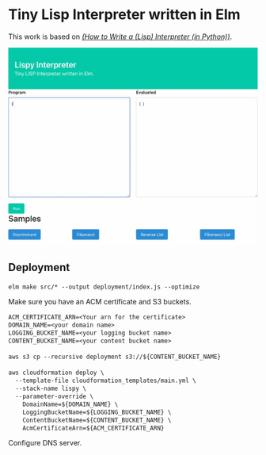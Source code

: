 # Tiny Lisp Interpreter written in Elm

This work is based on _[(How to Write a (Lisp) Interpreter (in Python))](http://norvig.com/lispy.html)_.

![demo](./demo.gif)

## Deployment
`elm make src/* --output deployment/index.js --optimize`

Make sure you have an ACM certificate and S3 buckets.

```
ACM_CERTIFICATE_ARN=<Your arn for the certificate>
DOMAIN_NAME=<your domain name>
LOGGING_BUCKET_NAME=<your logging bucket name>
CONTENT_BUCKET_NAME=<your content bucket name>

aws s3 cp --recursive deployment s3://${CONTENT_BUCKET_NAME}

aws cloudformation deploy \
  --template-file cloudformation_templates/main.yml \
  --stack-name lispy \
  --parameter-override \
    DomainName=${DOMAIN_NAME} \
    LoggingBucketName=${LOGGING_BUCKET_NAME} \
    ContentBucketName=${CONTENT_BUCKET_NAME} \
    AcmCertificateArn=${ACM_CERTIFICATE_ARN}
```

Configure DNS server.
